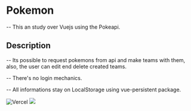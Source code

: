 # Pokemon

-- This an study over Vuejs using the Pokeapi.

## Description

-- Its possible to request pokemons from api and make teams with them, also, the user can edit end delete created teams.

-- There's no login mechanics.

-- All informations stay on LocalStorage using vue-persistent package.

![Vercel](https://therealsujitk-vercel-badge.vercel.app/?app=pokedex-phi-woad.vercel.app)
<a href="https://www.linkedin.com/in/leoalexdeveloper/" target="_blank"><img src="https://img.shields.io/badge/-LinkedIn-%230077B5?style=flat&logo=linkedin&logoColor=white" target="_blank"></a>
